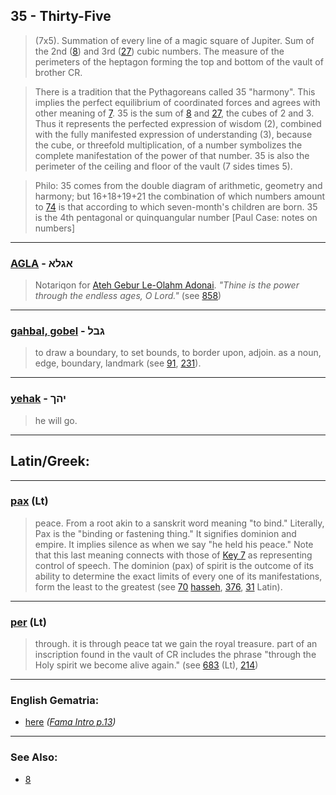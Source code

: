 ## 35 - Thirty-Five
> (7x5). Summation of every line of a magic square of Jupiter. Sum of the 2nd ([8](8)) and 3rd ([27](27)) cubic numbers. The measure of the perimeters of the heptagon forming the top and
bottom of the vault of brother CR.

> There is a tradition that the Pythagoreans called 35 "harmony". This implies the perfect equilibrium of coordinated forces and agrees with other meaning of [7](7). 35 is the sum of [8](8) and [27](27), the cubes of 2 and 3. Thus it represents the perfected expression of wisdom (2), combined with the fully manifested expression of understanding (3), because the cube, or threefold multiplication, of a number symbolizes the complete manifestation of the power of that number. 35 is also the perimeter of the ceiling and floor of the vault (7 sides times 5).

> Philo: 35 comes from the double diagram of arithmetic, geometry and harmony; but 16+18+19+21 the combination of which numbers amount to [74](74) is that according to which seven-month's children are born. 35 is the 4th pentagonal or quinquangular number [Paul Case: notes on numbers]

---

### [AGLA](/keys/AGLA) - אגלא
> Notariqon for [Ateh Gebur Le-Olahm Adonai](/keys/AThH.GBVR.LOVLM.ADNI). *"Thine is the power through the endless ages, O Lord."* (see [858](858))

---

### [gahbal, gobel](/keys/GBL) - גבל
> to draw a boundary, to set bounds, to border upon, adjoin. as a noun, edge, boundary, landmark (see [91](91), [231](231)).

---

### [yehak](/keys/IHK) - יהך
> he will go.

---

## Latin/Greek:

---

### [pax](/latin?word=pax) (Lt)
> peace. From a root akin to a sanskrit word meaning "to bind." Literally, Pax is the "binding or fastening thing." It signifies dominion and empire. It implies silence as when we say "he held his peace." Note that this last meaning connects with those of [Key 7](7) as representing control of speech. The dominion (pax) of spirit is the outcome of its ability to determine the exact limits of every one of its manifestations, form the least to the greatest (see [70](70) [hasseh](/keys/HSH), [376](376), [31](31) Latin).

---

### [per](/latin?word=per) (Lt)
> through. it is through peace tat we gain the royal treasure. part of an inscription found in the vault of CR includes the phrase "through the Holy spirit we become alive again." (see [683](683) (Lt), [214](214))

---

### English Gematria:

- [here](/english?word=here) *([Fama Intro p.13](https://archive.org/stream/fameconfessionof00vaug#page/n13/mode/2up))*

---


### See Also:

- [8](8)
